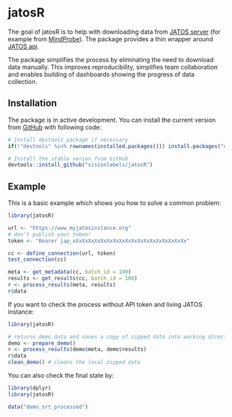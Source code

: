 
# jatosR

<!-- badges: start -->
<!-- badges: end -->

The goal of jatosR is to help with downloading data from [JATOS server](https://www.jatos.org/) 
(for example from [MindProbe](https://mindprobe.eu/)). 
The package provides a thin wrapper around [JATOS api](https://www.jatos.org/JATOS-API.html).

The package simplifies the process by eliminating the need to download data manually. 
This improves reproducibility, simplifies team collaboration and enables building of dashboards showing the progress of data collection.

## Installation

The package is in active development. You can install the current version from [GitHub](https://github.com/visionlabels/jatosR) with following code:

``` r
# Install devtools package if necessary
if(!"devtools" %in% rownames(installed.packages())) install.packages("devtools")

# Install the stable verion from GitHub
devtools::install_github("visionlabels/jatosR")

```

## Example

This is a basic example which shows you how to solve a common problem:

``` r
library(jatosR)

url <- "https://www.myjatosinstance.org"
# don't publish your token!
token <- "Bearer jap_xXxXxXxXxXxXxXxXxXxXxXxXxXxXxXxXxXxXx"

cc <- define_connection(url, token)
test_connection(cc)

meta <- get_metadata(cc, batch_id = 100)
results <- get_results(cc, batch_id = 100)
r <- process_results(meta, results)
r$data
```

If you want to check the process without API token and living JATOS instance:

``` r
library(jatosR)

# returns demo data and saves a copy of zipped data into working directory
demo <- prepare_demo()
r <- process_results(demo$meta, demo$results)
r$data
clean_demo() # cleans the local zipped data

```

You can also check the final state by:

``` r
library(dplyr)
library(jatosR)

data("demo_srt_processed")

```
